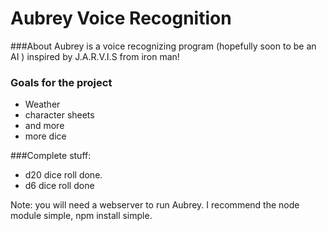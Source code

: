 # Aubrey Voice Recognition

###About
Aubrey is a voice recognizing program (hopefully soon to be an AI ) inspired by J.A.R.V.I.S from iron man!

### Goals for the project
- Weather
- character sheets
- and more
- more dice

###Complete stuff:
- d20 dice roll done.
- d6 dice roll done


Note: you will need a webserver to run Aubrey. I recommend the node module simple, npm install simple.
